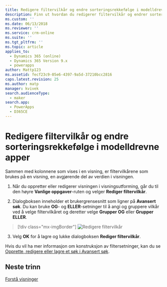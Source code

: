 ```yaml
---
title: Redigere filtervilkår og endre sorteringsrekkefølge i modelldrevne apper med PowerApps | MicrosoftDocs
description: Finn ut hvordan du redigerer filtervilkår og endrer sorteringsrekkefølge i visninger
ms.custom: ''
ms.date: 06/13/2018
ms.reviewer: ''
ms.service: crm-online
ms.suite: ''
ms.tgt_pltfrm: ''
ms.topic: article
applies_to:
  - Dynamics 365 (online)
  - Dynamics 365 Version 9.x
  - powerapps
author: Mattp123
ms.assetid: fecf23c9-05e6-4397-9a5d-37210bcc2816
caps.latest.revision: 25
ms.author: matp
manager: kvivek
search.audienceType:
  - maker
search.app:
  - PowerApps
  - D365CE
---
```

# <a name="edit-filter-criteria-and-change-sort-order-in-model-driven-app-views"></a>Redigere filtervilkår og endre sorteringsrekkefølge i modelldrevne apper

<a name="BKMK_EditFilterCriteria"></a>   

Sammen med kolonnene som vises i en visning, er filtervilkårene som brukes på en visning, en avgjørende del av verdien i visningen.  
  
1.  Når du oppretter eller redigerer visningen i visningsutforming, går du til den høyre **Vanlige oppgaver**-ruten og velger **Rediger filtervilkår**.  
  
2.  Dialogboksen inneholder et brukergrensesnitt som ligner på **Avansert søk**. Du kan bruke **OG**- og **ELLER**-setninger til å angi og gruppere vilkår ved å velge filtervilkåret og deretter velge **Grupper OG** eller **Grupper ELLER**.  

  > [!div class="mx-imgBorder"] 
  > ![Redigere filtervilkår](media/edit-filter-criteria.png)
  
3.  Velg **OK** for å lagre og lukke dialogboksen **Rediger filtervilkår**.  
  
 Hvis du vil ha mer informasjon om konstruksjon av filtersetninger, kan du se [Opprette, redigere eller lagre et søk i Avansert søk](https://docs.microsoft.com/dynamics365/customer-engagement/basics/save-advanced-find-search).   
 
## <a name="next-steps"></a>Neste trinn
[Forstå visninger](create-edit-views.md)
